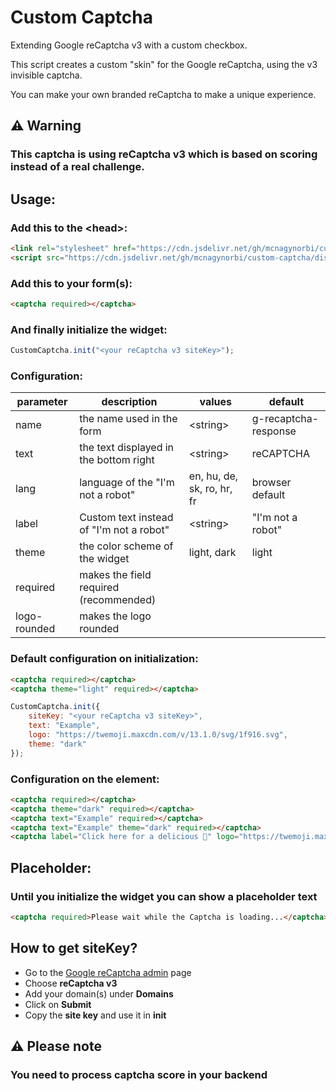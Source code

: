 <link rel="stylesheet" href="/dist/custom_captcha.min.css" />
<script src="/dist/custom_captcha.min.js"></script>

# Custom Captcha

Extending Google reCaptcha v3 with a custom checkbox.

This script creates a custom "skin" for the Google reCaptcha, using the v3 invisible captcha.

You can make your own branded reCaptcha to make a unique experience.

## **⚠️ Warning**

### This captcha is using reCaptcha v3 which is based on scoring instead of a real challenge.

## Usage:

### Add this to the \<head>:

```html
<link rel="stylesheet" href="https://cdn.jsdelivr.net/gh/mcnagynorbi/custom-captcha/dist/custom_captcha.min.css"></link>
<script src="https://cdn.jsdelivr.net/gh/mcnagynorbi/custom-captcha/dist/custom_captcha.min.js"></script>
```

### Add this to your form(s):

```html
<captcha required></captcha>
```

### And finally initialize the widget:

```js
CustomCaptcha.init("<your reCaptcha v3 siteKey>");
```

### Configuration:

| parameter    |              description                 |   values                   |       default        
|--------------|------------------------------------------|----------------------------|----------------------
| name         | the name used in the form                | \<string>                  | g-recaptcha-response 
| text         | the text displayed in the bottom right   | \<string>                  | reCAPTCHA            
| lang         | language of the "I'm not a robot"        | en, hu, de, sk, ro, hr, fr | browser default      
| label        | Custom text instead of "I'm not a robot" | \<string>                  | "I'm not a robot"    
| theme        | the color scheme of the widget           | light, dark | light        |                      
| required     | makes the field required (recommended)   |                            |                      
| logo-rounded | makes the logo rounded                   |                            |                      

### Default configuration on initialization:

```html
<captcha required></captcha>
<captcha theme="light" required></captcha>
```

```js
CustomCaptcha.init({
    siteKey: "<your reCaptcha v3 siteKey>",
    text: "Example",
    logo: "https://twemoji.maxcdn.com/v/13.1.0/svg/1f916.svg",
    theme: "dark"
});
```

<captcha text="Example" logo="https://twemoji.maxcdn.com/v/13.1.0/svg/1f916.svg" theme="dark" required></captcha>
<captcha text="Example" logo="https://twemoji.maxcdn.com/v/13.1.0/svg/1f916.svg" theme="light" required></captcha>

### Configuration on the element:

```html
<captcha required></captcha>
<captcha theme="dark" required></captcha>
<captcha text="Example" required></captcha>
<captcha text="Example" theme="dark" required></captcha>
<captcha label="Click here for a delicious 🍔" logo="https://twemoji.maxcdn.com/v/14.0.2/72x72/303d.png" text="I'm eatin' it" required></captcha>
```

<captcha required></captcha>
<captcha theme="dark" required></captcha>
<captcha text="Example" required></captcha>
<captcha text="Example" theme="dark" required></captcha>
<captcha label="Click here for a delicious 🍔" logo="https://twemoji.maxcdn.com/v/14.0.2/72x72/303d.png" text="I'm eatin' it" required></captcha>
## Placeholder:

### Until you initialize the widget you can show a placeholder text

```html
<captcha required>Please wait while the Captcha is loading...</captcha>
```

## How to get siteKey?

- Go to the [Google reCaptcha admin](https://www.google.com/recaptcha/admin/create) page
- Choose **reCaptcha v3**
- Add your domain(s) under **Domains**
- Click on **Submit**
- Copy the **site key** and use it in **init**

## **⚠️ Please note**

### You need to process captcha score in your backend

<script>
    CustomCaptcha.init("6LdYwRUhAAAAAOPnPnui3qMlO3EGcBLsGduU6W55");
</script>
